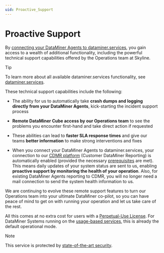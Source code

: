 ```yaml
---
uid: Proactive_Support
---
```


# Proactive Support

By [connecting your DataMiner Agents to dataminer.services](xref:Connecting_your_DataMiner_System_to_the_cloud), you gain access to a wealth of additional functionality, including the powerful technical support capabilities offered by the Operations team at Skyline.

> [!TIP]
> To learn more about all available dataminer.services functionality, see [dataminer.services](xref:Overview_DCP).

These technical support capabilities include the following:

- The ability for us to automatically take **crash dumps and logging directly from your DataMiner Agents**, kick-starting the incident support process

- **Remote DataMiner Cube access by our Operations team** to see the problems you encounter first-hand and take direct action if requested

- These abilities can lead to **faster SLA response times** and give our teams **better information** to make strong interventions and fixes

- When you connect your DataMiner Agents to dataminer.services, your connection to our [CDMR platform](xref:CDMR) (Customer DataMiner Reporting) is automatically enabled (provided the necessary [prerequisites](RemoteLogCollection#requirements) are met). This means daily updates of your system status are sent to us, enabling **proactive support by monitoring the health of your operation**. Also, for existing DataMiner Agents reporting to CDMR, you will no longer need a mail connection to send the system health information to us.

We are continuing to evolve these remote support features to turn our Operations team into your ultimate DataMiner co-pilot, so you can have peace of mind to get on with running your operation and let us take care of the rest.

All this comes at no extra cost for users with a [Perpetual-Use License](xref:Pricing_Perpetual_Use_Licensing). For DataMiner Systems running on the [usage-based services](xref:Pricing_Usage_based_service), this is already the default operational mode.

> [!NOTE]
> This service is protected by [state-of-the-art security](xref:Cloud_connectivity_and_security).
